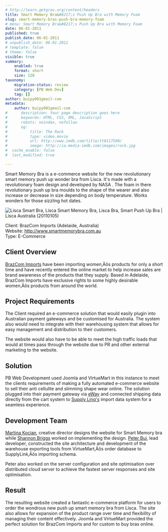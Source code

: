 ```yaml
---
# http://learn.getgrav.org/content/headers
title: Smart Memory Bra&#8217;s Push Up Bra with Memory Foam
slug: smart-memory-bras-push-bra-memory-foam
# menu: Smart Memory Bra&#8217;s Push Up Bra with Memory Foam
date: 06-01-2011
published: true
publish_date: 06-01-2011
# unpublish_date: 06-01-2011
# template: false
# theme: false
visible: true
summary:
    enabled: true
    format: short
    size: 128
taxonomy:
    migration-status: review
    category: [PB Web Dev]
    tag: []
author: buipy001gmail-com
metadata:
    author: buipy001gmail-com
#      description: Your page description goes here
#      keywords: HTML, CSS, XML, JavaScript
#      robots: noindex, nofollow
#      og:
#          title: The Rock
#          type: video.movie
#          url: http://www.imdb.com/title/tt0117500/
#          image: http://ia.media-imdb.com/images/rock.jpg
#  cache_enable: false
#  last_modified: true

---
```


Smart Memory Bra is a e-commerce website for the new revolutionary smart memory push up wonder bra from Lisca. It's made with a revolutionary foam design and developed by NASA . The foam in there revolutionary push up bra moulds to the shape of the wearer and also increase or decrease in size depending on body temperature. Works wonders for those sizzling hot dates.

![Lisca Smart Bra, Lisca Smart Memory Bra, Lisca Bra, Smart Push Up Bra | Lisca Australia (20110105)](wp-content/uploads/2011/01/Lisca-Smart-Bra-Lisca-Smart-Memory-Bra-Lisca-Bra-Smart-Push-Up-Bra-Lisca-Australia-20110105.jpg "Lisca Smart Bra, Lisca Smart Memory Bra, Lisca Bra, Smart Push Up Bra | Lisca Australia (20110105)")

Client: BrazCom Imports (Adelaide, Australia)  
 Website: [http://www.smartmemorybra.com.au  
](http://www.smartmemorybra.com.au)Type: E-Commerce

## Client Overview

[BrazCom Imports](http://www.brazcom.com.au "link to BrazCom Imports main site") have been importing women‚Äôs products for only a short time and have recently entered the online market to help increase sales are brand awareness of the products that they supply. Based in Adelaide, BrazCom Imports have exclusive rights to some highly desirable women‚Äôs products from around the world.

## Project Requirements

The Client required an e-commerce solution that would easily plugin into Australian payment gateways and be customised for Australia. The system also would need to integrate with their warehousing system that allows for easy management and distribution to their customers.

The website would also have to be able to meet the high traffic loads that would at times pass through the website due to PR and other external marketing to the website.

## Solution

PB Web Development used Joomla and VirtueMart in this instance to meet the clients requirements of making a fully automated e-commerce website to sell their anti cellulite and slimming shape wear online. The solution plugged into their payment gateway via [eWay](http://www.eway.com.au "eWay ecommerce gateway") and connected shipping data directly from the cart system to [Supply Linq's](http://www.supply-linq.com.au/ "Floor ready out sourced warehouse management and distribution") import data system for a seamless experience.

## Development Team

[Martina Kocian](http://www.pbwebdev.com.au/about/martina-kocian-sydney-designer "Martina Kocian, Sydney website designer"), creative director designs the website for Smart Memory bra while [Shannon Briggs](http://www.pbwebdev.com.au/about/shannon-brigss "Joomla web implementor at PB Web Development") worked on implementing the design. [Peter Bui](http://www.pbwebdev.com.au/about/peter-bui "Peter Bui, lead Joomla developer"), lead developer, constructed the site architecture and development of the warehouse exporting tools from VirtueMart‚Äôs order database to SupplyLink‚Äôs importing schema.

Peter also worked on the server configuration and site optimisation over distributed cloud server to achieve the fastest server responses and site optimisation.

## Result

The resulting website created a fantastic e-commerce platform for users to order the wondrous new push up smart memory bra from Lisca. The site also allows for expansion of the product range over time and flexibility of managing their content effectively. Joomla and VirtueMart provided the perfect solution for BrazCom Imports and for custom to buy bras online.